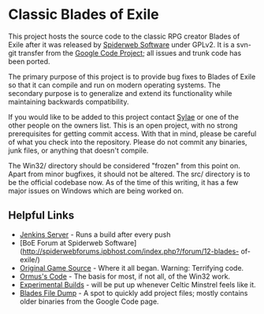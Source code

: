 Classic Blades of Exile
=======================

This project hosts the source code to the classic RPG creator Blades of
Exile after it was released
by [Spiderweb Software](http://www.spiderwebsoftware.com/) under GPLv2.
It is a svn-git transfer from the
[Google Code Project](http://code.google.com/p/openexile/); all issues
and trunk code has been ported.

The primary purpose of this project is to provide bug fixes to Blades of
Exile
so that it can compile and run on modern operating systems. The
secondary purpose is
to generalize and extend its functionality while maintaining backwards
compatibility.

If you would like to be added to this project contact
[Sylae](https://github.com/sylae)
or one of the other people on the owners list. This is an open project,
with no strong prerequisites
for getting commit access. With that in mind, please be careful of what
you check into the repository.
Please do not commit any binaries, junk files, or anything that doesn't
compile.

The Win32/ directory should be considered "frozen" from this point on.
Apart from minor bugfixes, it should not be altered. The src/ directory
is to be the official codebase now. As of the time of this writing, it
has a few major issues on Windows which are being worked on.

Helpful Links
-------------
* [Jenkins Server](http://te.calref.net:8080/) - Runs a build after
every push
* [BoE Forum at Spiderweb
Software](http://spiderwebforums.ipbhost.com/index.php?/forum/12-blades-
of-exile/)
* [Original Game
Source](http://www.spiderwebsoftware.com/blades/opensource.html) - Where
it all began. Warning: Terrifying code.
* [Ormus's Code](http://info.wsisiz.edu.pl/~kowalsg0/) - The basis for
most, if not all, of the Win32 work.
* [Experimental Builds](http://celmin.pwcsite.com/oboe/) - will be put
up whenever Celtic Minstrel feels like it.
* [Blades File Dump](http://blades.calref.net/) - A spot to quickly add
project files; mostly contains older binaries from the Google Code page.
